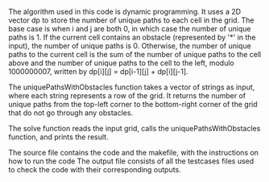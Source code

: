The algorithm used in this code is dynamic programming. It uses a 2D vector dp to store the number of unique paths to each cell in the grid. The base case is when i and j are both 0, in which case the number of unique paths is 1. If the current cell contains an obstacle (represented by '*' in the input), the number of unique paths is 0. Otherwise, the number of unique paths to the current cell is the sum of the number of unique paths to the cell above and the number of unique paths to the cell to the left, modulo 1000000007, written by dp[i][j] = dp[i-1][j] + dp[i][j-1].

The uniquePathsWithObstacles function takes a vector of strings as input, where each string represents a row of the grid. It returns the number of unique paths from the top-left corner to the bottom-right corner of the grid that do not go through any obstacles.

The solve function reads the input grid, calls the uniquePathsWithObstacles function, and prints the result.

The source file contains the code and the makefile, with the instructions on how to run the code
The output file consists of all the testcases files used to check the code with their corresponding outputs.
